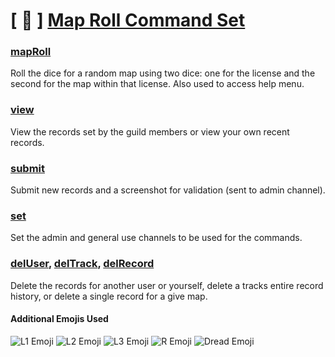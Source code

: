 # [ 🎲 ] [Map Roll Command Set](https://github.com/Dreadnotic/YAGPDB-Custom-Commands/tree/main/Map%20Roll)

### [mapRoll](https://github.com/Dreadnotic/YAGPDB-Custom-Commands/blob/main/Map%20Roll/mapRoll)
Roll the dice for a random map using two dice: one for the license and the second for the map within that license. Also used to access help menu.

### [view](https://github.com/Dreadnotic/YAGPDB-Custom-Commands/blob/main/Map%20Roll/view)
View the records set by the guild members or view your own recent records.

### [submit](https://github.com/Dreadnotic/YAGPDB-Custom-Commands/blob/main/Map%20Roll/submit)
Submit new records and a screenshot for validation (sent to admin channel).

### [set](https://github.com/Dreadnotic/YAGPDB-Custom-Commands/blob/main/Map%20Roll/set)
Set the admin and general use channels to be used for the commands.

### [delUser](https://github.com/Dreadnotic/YAGPDB-Custom-Commands/blob/main/Map%20Roll/delUser), [delTrack](https://github.com/Dreadnotic/YAGPDB-Custom-Commands/blob/main/Map%20Roll/delTrack), [delRecord](https://github.com/Dreadnotic/YAGPDB-Custom-Commands/blob/main/Map%20Roll/delRecord)
Delete the records for another user or yourself, delete a tracks entire record history, or delete a single record for a give map.

#### Additional Emojis Used
![L1 Emoji](https://i.imgur.com/7UFDa9c.png) ![L2 Emoji](https://i.imgur.com/mBi6Mer.png) ![L3 Emoji](https://i.imgur.com/RTEJILl.png) ![R Emoji](https://i.imgur.com/CXuj2sh.png)  ![Dread Emoji](https://i.imgur.com/HOvNSr8.png?1)
